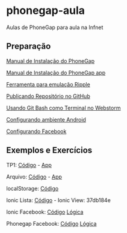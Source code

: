 # phonegap-aula
Aulas de PhoneGap para aula na Infnet

## Preparação

[Manual de Instalação do PhoneGap](docs/instalar-phonegap.md)

[Manual de Instalação do PhoneGap app](docs/instalar-phonegap-app.md)

[Ferramenta para emulação Ripple](https://chrome.google.com/webstore/detail/ripple-emulator-beta/geelfhphabnejjhdalkjhgipohgpdnoc)

[Publicando Repositório no GitHub](docs/git.md)

[Usando Git Bash como Terminal no Webstorm](docs/gitbash-webstorm.md)

[Configurando ambiente Android](docs/configurando-ambiente-android.md)

[Configurando Facebook](docs/configurando-facebook.md)

## Exemplos e Exercícios

TP1: [Código](https://github.com/ebertti/phonegap-aula/tree/tp1) - [App](https://build.phonegap.com/apps/2361042/share)

Arquivo: [Código](https://github.com/ebertti/phonegap-aula/tree/arquivo) - [App](https://build.phonegap.com/apps/2361042/share)

localStorage: [Código](https://github.com/ebertti/phonegap-aula/tree/localstorage)

Ionic Lista: [Código](https://github.com/ebertti/phonegap-aula/tree/ionic-list) - Ionic View: 37db184e

Ionic Facebook: [Código](https://github.com/ebertti/phonegap-aula/blob/ionic-facebook/www/js/controllers.js) 
 [Lógica](https://github.com/ebertti/phonegap-aula/blob/ionic-facebook/www/js/controllers.js) 
 
Phonegap Facebook: [Código](https://github.com/ebertti/phonegap-aula/blob/phonegap-facebook) 
 [Lógica](https://github.com/ebertti/phonegap-aula/blob/phonegap-facebook/www/js/index.js)
